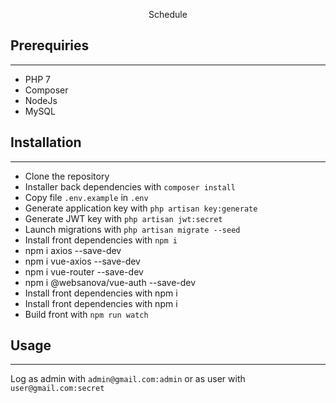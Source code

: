 <p align="center">Schedule</p>

## Prerequiries

<hr>

<ul>
  <li>PHP 7</li>
  <li>Composer</li>
  <li>NodeJs</li>
  <li>MySQL</li>
</ul>

## Installation

<hr>

<ul>
  <li>Clone the repository</li>
  <li>Installer back dependencies with <code>composer install</code></li>
  <li>Copy file <code>.env.example</code> in <code>.env</code></li>
  <li>Generate application key with <code>php artisan key:generate</code></li>
  <li>Generate JWT key with <code>php artisan jwt:secret</code></li>
  <li>Launch migrations with <code>php artisan migrate --seed</code></li>
  <li>Install front dependencies with <code>npm i</code></li>
  <li>npm i axios --save-dev</li>
  <li>npm i vue-axios --save-dev</li>
  <li>npm i vue-router --save-dev</li>
  <li>npm i @websanova/vue-auth --save-dev</li>
  <li>Install front dependencies with npm i</li>
  <li>Install front dependencies with npm i</li>
  <li>Build front with <code>npm run watch</code></li>
</ul>

## Usage

<hr>

<p>Log as admin with <code>admin@gmail.com:admin</code> or as user with <code>user@gmail.com:secret</code></p>
